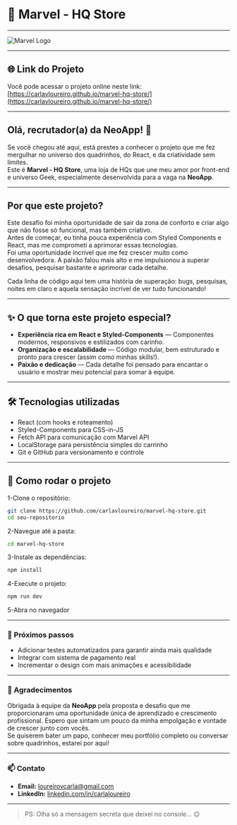 # 🚀 Marvel - HQ Store 

---

![Marvel Logo](https://images-wixmp-ed30a86b8c4ca887773594c2.wixmp.com/i/eafb5739-e9db-4a02-bc09-9b88be835ea5/deg04zd-91232057-059b-4a17-906b-126292445d7f.png)

---

## 🌐 Link do Projeto

Você pode acessar o projeto online neste link:  
[https://carlavloureiro.github.io/marvel-hq-store/](https://carlavloureiro.github.io/marvel-hq-store/)

---

## Olá, recrutador(a) da NeoApp! 👋

Se você chegou até aqui, está prestes a conhecer o projeto que me fez mergulhar no universo dos quadrinhos, do React, e da criatividade sem limites.  
Este é **Marvel - HQ Store**, uma loja de HQs que une meu amor por front-end e universo Geek, especialmente desenvolvida para a vaga na **NeoApp**.  

---

## Por que este projeto?

Este desafio foi minha oportunidade de sair da zona de conforto e criar algo que não fosse só funcional, mas também criativo.  
Antes de começar, eu tinha pouca experiência com Styled Components e React, mas me comprometi a aprimorar essas tecnologias.  
Foi uma oportunidade incrível que me fez crescer muito como desenvolvedora. A paixão falou mais alto e me impulsionou a superar desafios, pesquisar bastante e aprimorar cada detalhe.  

Cada linha de código aqui tem uma história de superação: bugs, pesquisas, noites em claro e aquela sensação incrível de ver tudo funcionando!

---

## ✨ O que torna este projeto especial?

- **Experiência rica em React e Styled-Components** — Componentes modernos, responsivos e estilizados com carinho.
- **Organização e escalabilidade** — Código modular, bem estruturado e pronto para crescer (assim como minhas skills!).
- **Paixão e dedicação** — Cada detalhe foi pensado para encantar o usuário e mostrar meu potencial para somar à equipe.

---

## 🛠 Tecnologias utilizadas

- React (com hooks e roteamento)
- Styled-Components para CSS-in-JS
- Fetch API para comunicação com Marvel API
- LocalStorage para persistência simples do carrinho
- Git e GitHub para versionamento e controle

---

## 🚀 Como rodar o projeto

1-Clone o repositório:
```bash
git clone https://github.com/carlavloureiro/marvel-hq-store.git
cd seu-repositorio
```
2-Navegue até a pasta:
```bash
cd marvel-hq-store
```
3-Instale as dependências:
```bash
npm install
```
4-Execute o projeto:
```bash
npm run dev
```

5-Abra no navegador

---

### 🎯 Próximos passos

- Adicionar testes automatizados para garantir ainda mais qualidade  
- Integrar com sistema de pagamento real  
- Incrementar o design com mais animações e acessibilidade  

---

### 🙏 Agradecimentos

Obrigada à equipe da **NeoApp** pela proposta e desafio que me proporcionaram uma oportunidade única de aprendizado e crescimento profissional. 
Espero que sintam um pouco da minha empolgação e vontade de crescer junto com vocês.  
Se quiserem bater um papo, conhecer meu portfólio completo ou conversar sobre quadrinhos, estarei por aqui!

---

### 📫 Contato

- **Email:** loureirovcarla@gmail.com 
- **LinkedIn:** [linkedin.com/in/carlaloureiro](https://linkedin.com/in/carlavloureiro)  

---

> PS: Olha só a mensagem secreta que deixei no console... 😉  

